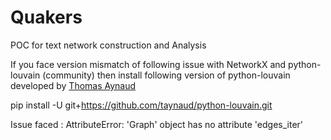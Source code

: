 # Quakers
POC for text network construction and Analysis

If you face version mismatch of following issue with NetworkX and python-louvain (community) then install following version of python-louvain
developed by  [Thomas Aynaud ](https://github.com/taynaud)

pip install -U git+https://github.com/taynaud/python-louvain.git

Issue faced : AttributeError: 'Graph' object has no attribute 'edges_iter'
